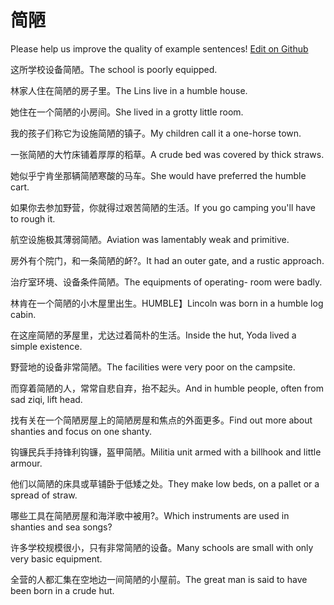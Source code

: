 # 简陋

Please help us improve the quality of example sentences! [Edit on Github](https://github.com/jiyushe/jiyu-example-sentence-source/blob/main/chinese/jianlou.md)

<p><span class="chinese">这所学校设备简陋。</span><span class="english">The school is poorly equipped.</span></p>

<p><span class="chinese">林家人住在简陋的房子里。</span><span class="english">The Lins live in a humble house.</span></p>

<p><span class="chinese">她住在一个简陋的小房间。</span><span class="english">She lived in a grotty little room.</span></p>

<p><span class="chinese">我的孩子们称它为设施简陋的镇子。</span><span class="english">My children call it a one-horse town.</span></p>

<p><span class="chinese">一张简陋的大竹床铺着厚厚的稻草。</span><span class="english">A crude bed was covered by thick straws.</span></p>

<p><span class="chinese">她似乎宁肯坐那辆简陋寒酸的马车。</span><span class="english">She would have preferred the humble cart.</span></p>

<p><span class="chinese">如果你去参加野营，你就得过艰苦简陋的生活。</span><span class="english">If you go camping you'll have to rough it.</span></p>

<p><span class="chinese">航空设施极其薄弱简陋。</span><span class="english">Aviation was lamentably weak and primitive.</span></p>

<p><span class="chinese">房外有个院门，和一条简陋的衃?。</span><span class="english">It had an outer gate, and a rustic approach.</span></p>

<p><span class="chinese">治疗室环境、设备条件简陋。</span><span class="english">The equipments of operating- room were badly.</span></p>

<p><span class="chinese">林肯在一个简陋的小木屋里出生。</span><span class="english">HUMBLE】Lincoln was born in a humble log cabin.</span></p>

<p><span class="chinese">在这座简陋的茅屋里，尤达过着简朴的生活。</span><span class="english">Inside the hut, Yoda lived a simple existence.</span></p>

<p><span class="chinese">野营地的设备非常简陋。</span><span class="english">The facilities were very poor on the campsite.</span></p>

<p><span class="chinese">而穿着简陋的人，常常自悲自弃，抬不起头。</span><span class="english">And in humble people, often from sad ziqi, lift head.</span></p>

<p><span class="chinese">找有关在一个简陋房屋上的简陋房屋和焦点的外面更多。</span><span class="english">Find out more about shanties and focus on one shanty.</span></p>

<p><span class="chinese">钩镰民兵手持锋利钩镰，盔甲简陋。</span><span class="english">Militia unit armed with a billhook and little armour.</span></p>

<p><span class="chinese">他们以简陋的床具或草铺卧于低矮之处。</span><span class="english">They make low beds, on a pallet or a spread of straw.</span></p>

<p><span class="chinese">哪些工具在简陋房屋和海洋歌中被用?。</span><span class="english">Which instruments are used in shanties and sea songs?</span></p>

<p><span class="chinese">许多学校规模很小，只有非常简陋的设备。</span><span class="english">Many schools are small with only very basic equipment.</span></p>

<p><span class="chinese">全营的人都汇集在空地边一间简陋的小屋前。</span><span class="english">The great man is said to have been born in a crude hut.</span></p>

